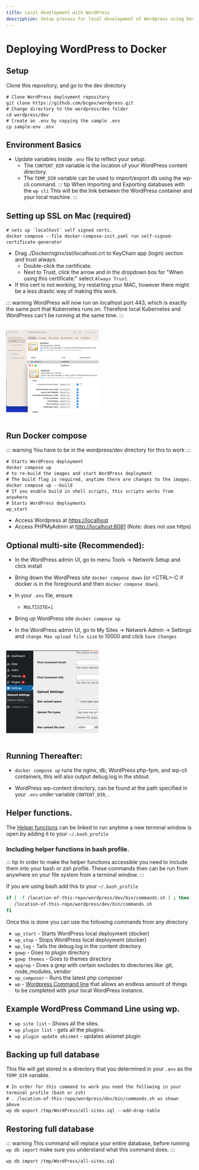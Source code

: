 ```yaml
---
title: Local development with WordPress
description: Setup process for local development of Wordpress using Docker.
---
```


# Deploying WordPress to Docker

## Setup
Clone this repository, and go to the dev directory
```sh:no-line-numbers
# Clone WordPress deployment repository
git clone https://github.com/bcgov/wordpress.git
# Change directory to the wordpress/dev folder
cd wordpress/dev
# Create an .env by copying the sample .env
cp sample-env .env
```

## Environment Basics
* Update variables inside `.env` file to reflect your setup. 
  * The `CONTENT_DIR` variable is the location of your WordPress content directory.
  * The `TEMP_DIR` variable can be used to import/export db using the wp-cli command.
::: tip
When Importing and Exporting databases with the `wp cli` This will be the link between the WordPress container and your local machine.
:::

## Setting up SSL on Mac (required)
```sh:no-line-numbers
# sets up `localhost` self signed certs.
docker compose --file docker-compose-init.yaml run self-signed-certificate-generator
``` 

* Drag ./Docker/nginx/ssl/localhost.crt to KeyChain app (login) section and trust always:
  * Double-click the certificate.
  * Next to Trust, click the arrow and in the dropdown box for "When using this certificate:" select `Always Trust`.
* If this cert is not working, try restarting your MAC, however there might be a less drastic way of making this work.

::: warning
WordPress will now run on localhost port 443, which is exactly the same port that Kubernetes runs on.  Therefore local Kubernetes and WordPress can't be running at the same time.
:::

<img src="/images/keychain-localhost.png" style="max-width:250px;margin: 1rem 0"/>

## Run Docker compose
::: warning
You have to be in the wordpress/dev directory for this to work
:::
```sh:no-line-numbers
# Starts WordPress deployment 
docker compose up
# to re-build the images and start WordPress deployment
# The build flag is required, anytime there are changes to the images.
docker compose up --build
# If you enable build in shell scripts, this scripts works from anywhere
# Starts WordPress deployments
wp_start
```

* Access Wordpress at [https://localhost](https://localhost)
* Access PHPMyAdmin at [http://localhost:8081](http:/localhost:8081) (Note: does not use https)

## Optional multi-site (Recommended):
* In the WordPress admin UI, go to menu Tools -> Network Setup and click install
* Bring down the WordPress site ```docker compose down``` (or \<CTRL>-C if docker is in the foreground and then `docker compose down`).
* In your `.env` file, ensure
  * ```MULTISITE=1```

* Bring up WordPress site `docker compose up` 
* In the WordPress admin UI, go to My Sites -> Network Admin -> Settings and `change Max upload file size` to 10000 and click `Save Changes`

<img src="/images/max-upload-file-size.png" style="max-width:250px;margin: 1rem 0"/>

## Running Thereafter:
* ```docker compose up``` runs the nginx, db, WordPress php-fpm, and wp-cli containers, this will also output debug.log in the stdout.

* WordPress wp-content directory, can be found at the path specified in your `.env` under variable `CONTENT_DIR`, .

## Helper functions.
The [Helper functions](./bin/commands.sh) can be linked to run anytime a new terminal window is open by adding it to your `~/.bash_profile` 

### Including helper functions in bash profile.
::: tip
In order to make the helper functions accessible you need to include them into your bash or zsh profile.  These commands then can be run from anywhere on your file system from a terminal window.
:::

If you are using bash add this to your `~/.bash_profile`
```bash
if [ -f /location-of-this-repo/wordpress/dev/bin/commands.sh ] ; then
 . /location-of-this-repo/wordpress/dev/bin/commands.sh
fi
 ```
 Once this is done you can use the following commands from any directory
 * `wp_start` - Starts WordPress local deployment (docker)
 * `wp_stop` - Stops WordPress local deployment (docker)
 * `wp_log` - Tails the debug.log in the content directory
 * `gowp` - Goes to plugin directory
 * `gowp themes` - Goes to themes directory
 * `wpgrep` - Does a grep with certain excludes to directories like .git, node_modules, vendor
 * `wp_composer` - Runs the latest php composer
 * `wp` - [Wordpress Command line](https://wp-cli.org/) that allows an endless amount of things to be completed with your local WordPress instance.


## Example WordPress Command Line using wp.
* `wp site list` - Shows all the sites.
* `wp plugin list` - gets all the plugins.
* `wp plugin update akismet` - updates akismet plugin

## Backing up full database
This file will get stored in a directory that you determined in your `.env` as the `TEMP_DIR` variable.
```sh:no-line-numbers
# In order for this command to work you need the following in your terminal profile (bash or zsh)
# . /location-of-this-repo/wordpress/dev/bin/commands.sh as shown above
wp db export /tmp/WordPress/all-sites.sql --add-drop-table
```
## Restoring full database
::: warning
This command will replace your entire database, before running `wp db import` make sure you understand what this command does.
:::
```sh:no-line-numbers
wp db import /tmp/WordPress/all-sites.sql
```
